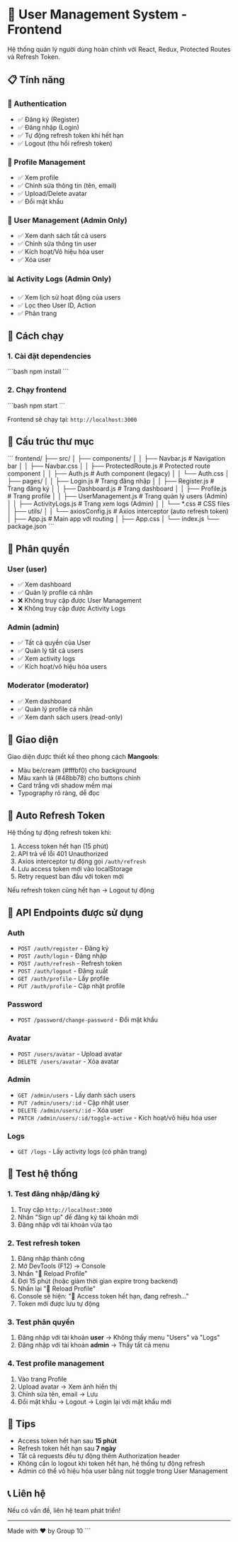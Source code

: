 # 🎉 User Management System - Frontend

Hệ thống quản lý người dùng hoàn chỉnh với React, Redux, Protected Routes và Refresh Token.

## 📋 Tính năng

### 🔐 Authentication
- ✅ Đăng ký (Register)
- ✅ Đăng nhập (Login)
- ✅ Tự động refresh token khi hết hạn
- ✅ Logout (thu hồi refresh token)

### 👤 Profile Management
- ✅ Xem profile
- ✅ Chỉnh sửa thông tin (tên, email)
- ✅ Upload/Delete avatar
- ✅ Đổi mật khẩu

### 👥 User Management (Admin Only)
- ✅ Xem danh sách tất cả users
- ✅ Chỉnh sửa thông tin user
- ✅ Kích hoạt/Vô hiệu hóa user
- ✅ Xóa user

### 📊 Activity Logs (Admin Only)
- ✅ Xem lịch sử hoạt động của users
- ✅ Lọc theo User ID, Action
- ✅ Phân trang

## 🚀 Cách chạy

### 1. Cài đặt dependencies
\`\`\`bash
npm install
\`\`\`

### 2. Chạy frontend
\`\`\`bash
npm start
\`\`\`

Frontend sẽ chạy tại: `http://localhost:3000`

## 📁 Cấu trúc thư mục

\`\`\`
frontend/
├── src/
│   ├── components/
│   │   ├── Navbar.js          # Navigation bar
│   │   ├── Navbar.css
│   │   ├── ProtectedRoute.js  # Protected route component
│   │   ├── Auth.js            # Auth component (legacy)
│   │   └── Auth.css
│   ├── pages/
│   │   ├── Login.js           # Trang đăng nhập
│   │   ├── Register.js        # Trang đăng ký
│   │   ├── Dashboard.js       # Trang dashboard
│   │   ├── Profile.js         # Trang profile
│   │   ├── UserManagement.js  # Trang quản lý users (Admin)
│   │   ├── ActivityLogs.js    # Trang xem logs (Admin)
│   │   └── *.css              # CSS files
│   ├── utils/
│   │   └── axiosConfig.js     # Axios interceptor (auto refresh token)
│   ├── App.js                 # Main app với routing
│   ├── App.css
│   └── index.js
└── package.json
\`\`\`

## 🔑 Phân quyền

### User (user)
- ✅ Xem dashboard
- ✅ Quản lý profile cá nhân
- ❌ Không truy cập được User Management
- ❌ Không truy cập được Activity Logs

### Admin (admin)
- ✅ Tất cả quyền của User
- ✅ Quản lý tất cả users
- ✅ Xem activity logs
- ✅ Kích hoạt/vô hiệu hóa users

### Moderator (moderator)
- ✅ Xem dashboard
- ✅ Quản lý profile cá nhân
- ✅ Xem danh sách users (read-only)

## 🎨 Giao diện

Giao diện được thiết kế theo phong cách **Mangools**:
- Màu be/cream (#fffbf0) cho background
- Màu xanh lá (#48bb78) cho buttons chính
- Card trắng với shadow mềm mại
- Typography rõ ràng, dễ đọc

## 🔄 Auto Refresh Token

Hệ thống tự động refresh token khi:
1. Access token hết hạn (15 phút)
2. API trả về lỗi 401 Unauthorized
3. Axios interceptor tự động gọi `/auth/refresh`
4. Lưu access token mới vào localStorage
5. Retry request ban đầu với token mới

Nếu refresh token cũng hết hạn → Logout tự động

## 📝 API Endpoints được sử dụng

### Auth
- `POST /auth/register` - Đăng ký
- `POST /auth/login` - Đăng nhập
- `POST /auth/refresh` - Refresh token
- `POST /auth/logout` - Đăng xuất
- `GET /auth/profile` - Lấy profile
- `PUT /auth/profile` - Cập nhật profile

### Password
- `POST /password/change-password` - Đổi mật khẩu

### Avatar
- `POST /users/avatar` - Upload avatar
- `DELETE /users/avatar` - Xóa avatar

### Admin
- `GET /admin/users` - Lấy danh sách users
- `PUT /admin/users/:id` - Cập nhật user
- `DELETE /admin/users/:id` - Xóa user
- `PATCH /admin/users/:id/toggle-active` - Kích hoạt/vô hiệu hóa user

### Logs
- `GET /logs` - Lấy activity logs (có phân trang)

## 🧪 Test hệ thống

### 1. Test đăng nhập/đăng ký
1. Truy cập `http://localhost:3000`
2. Nhấn "Sign up" để đăng ký tài khoản mới
3. Đăng nhập với tài khoản vừa tạo

### 2. Test refresh token
1. Đăng nhập thành công
2. Mở DevTools (F12) → Console
3. Nhấn "🔄 Reload Profile"
4. Đợi 15 phút (hoặc giảm thời gian expire trong backend)
5. Nhấn lại "🔄 Reload Profile"
6. Console sẽ hiện: "🔄 Access token hết hạn, đang refresh..."
7. Token mới được lưu tự động

### 3. Test phân quyền
1. Đăng nhập với tài khoản **user** → Không thấy menu "Users" và "Logs"
2. Đăng nhập với tài khoản **admin** → Thấy tất cả menu

### 4. Test profile management
1. Vào trang Profile
2. Upload avatar → Xem ảnh hiển thị
3. Chỉnh sửa tên, email → Lưu
4. Đổi mật khẩu → Logout → Login lại với mật khẩu mới

## 🎯 Tips

- Access token hết hạn sau **15 phút**
- Refresh token hết hạn sau **7 ngày**
- Tất cả requests đều tự động thêm Authorization header
- Không cần lo logout khi token hết hạn, hệ thống tự động refresh
- Admin có thể vô hiệu hóa user bằng nút toggle trong User Management

## 📞 Liên hệ

Nếu có vấn đề, liên hệ team phát triển!

---

Made with ❤️ by Group 10
\`\`\`
